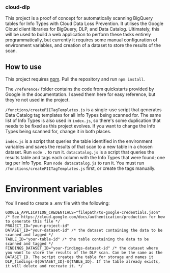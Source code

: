 ### cloud-dlp

This project is a proof of concept for automatically scanning BigQuery tables for Info Types with Cloud Data Loss Prevention. It utilises the Google Cloud client libraries for BigQuery, DLP, and Data Catalog. Ultimately, this will be used to build a web application to perform these tasks entirely programmatically, but currently it requires some manual configuration of environment variables, and creation of a dataset to store the results of the scan.

## How to use

This project requires [npm](https://www.npmjs.com/). Pull the repository and run `npm install`.

The `/reference/` folder contains the code from quickstarts provided by Google in the documentation. I saved them here for easy reference, but they're not used in the project.

`/functions/createPIITagTemplates.js` is a single-use script that generates Data Catalog tag templates for all Info Types being scanned for. The same list of Info Types is also used in `index.js`, so there's some duplication that needs to be fixed as this project evolves. If you want to change the Info Types being scanned for, change it in both places.

`index.js` is a script that queries the table identified in the environment variables and saves the results of that scan to a new table in a chosen dataset. Run `node .` to run it.
`datacatalog.js` is a script that queries the results table and tags each column with the Info Types that were found; one tag per Info Type. Run `node datacatalog.js` to run it. You must run `/functions/createPIITagTemplates.js` first, or create the tags manually.

# Environment variables
You'll need to create a .env file with the following: 
```
GOOGLE_APPLICATION_CREDENTIALS="filepath/to-google-credentials.json" /* See https://cloud.google.com/docs/authentication/production for how to generate this file */
PROJECT_ID="your-project-id"
DATASET_ID="your-dataset-id" /* the dataset containing the data to be scanned and tagged */
TABLE_ID="your-table-id" /* the table containing the data to be scanned and tagged */
FINDINGS_DATASET_ID="your-findings-dataset-id" /* the dataset where you want to store the results of the DLP scan. Can be the same as the DATASET_ID. The script creates the table for storage and names it DLP_findings-${DATASET_ID}-${TABLE_ID}. If the table already exists, it will delete and recreate it. */
```

